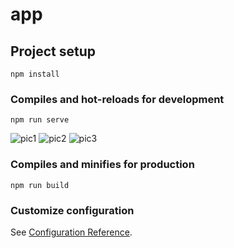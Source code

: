 # app

## Project setup
```
npm install
```

### Compiles and hot-reloads for development
```
npm run serve
```

![pic1](https://github.com/abdallahlakh/ecommerce-website-frontend/assets/110565989/c945ef6c-be36-459d-b077-9c29ae9fab13)
![pic2](https://github.com/abdallahlakh/ecommerce-website-frontend/assets/110565989/332a7832-b4b7-4582-9bee-cc545a941bdb)
![pic3](https://github.com/abdallahlakh/ecommerce-website-frontend/assets/110565989/efaf83c2-7a16-4940-8d5b-79f300303997)


### Compiles and minifies for production
```
npm run build
```

### Customize configuration
See [Configuration Reference](https://cli.vuejs.org/config/).
